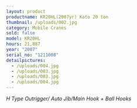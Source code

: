 ```yaml
---
layout: product
productname: KR20HL(2007yr) Kato 20 ton
thumbnail: /uploads/002.jpg
category: Mobile Cranes
sold: false
model: KR20HL
hours: 21,887
year: "2007"
serial_no: "1211008"
detailpictures:
  - /uploads/004.jpg
  - /uploads/003.jpg
  - /uploads/003.jpg
  - /uploads/004.jpg
---
```

*H Type Outrigger/ Auto Jib/Main Hook + Ball Hooks*